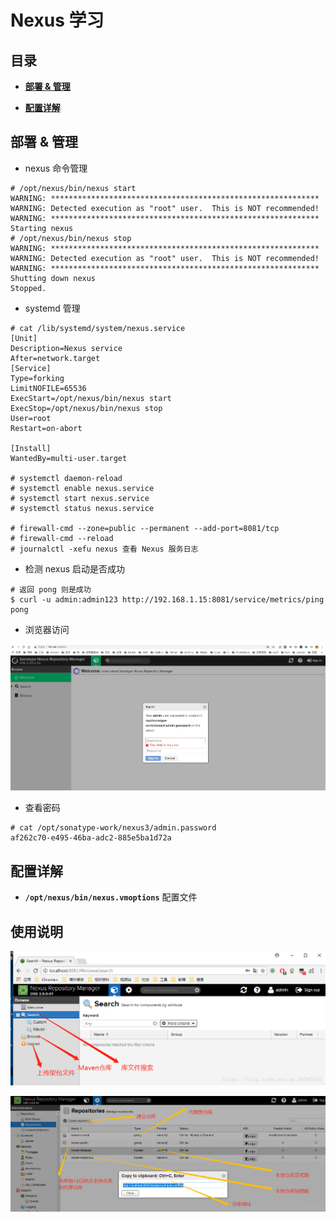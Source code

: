 # Nexus 学习

## 目录

* **[部署 & 管理](#部署--管理)** 

* **[配置详解](#配置详解)**



## 部署 & 管理

* nexus 命令管理

``` shell
# /opt/nexus/bin/nexus start
WARNING: ************************************************************
WARNING: Detected execution as "root" user.  This is NOT recommended!
WARNING: ************************************************************
Starting nexus
# /opt/nexus/bin/nexus stop
WARNING: ************************************************************
WARNING: Detected execution as "root" user.  This is NOT recommended!
WARNING: ************************************************************
Shutting down nexus
Stopped.
```

* systemd 管理

``` shell
# cat /lib/systemd/system/nexus.service
[Unit]
Description=Nexus service
After=network.target
[Service]
Type=forking
LimitNOFILE=65536
ExecStart=/opt/nexus/bin/nexus start
ExecStop=/opt/nexus/bin/nexus stop
User=root
Restart=on-abort

[Install]
WantedBy=multi-user.target

# systemctl daemon-reload
# systemctl enable nexus.service
# systemctl start nexus.service
# systemctl status nexus.service

# firewall-cmd --zone=public --permanent --add-port=8081/tcp
# firewall-cmd --reload 
# journalctl -xefu nexus 查看 Nexus 服务日志
```

* 检测 nexus 启动是否成功

``` shell
# 返回 pong 则是成功
$ curl -u admin:admin123 http://192.168.1.15:8081/service/metrics/ping
pong
```

* 浏览器访问

![](./images/nexus_0.jpg)

* 查看密码

``` shell
# cat /opt/sonatype-work/nexus3/admin.password
af262c70-e495-46ba-adc2-885e5ba1d72a
```

## 配置详解

* **`/opt/nexus/bin/nexus.vmoptions`** 配置文件

## 使用说明

![](./images/nexus_1.png)

![](./images/nexus_2.png)